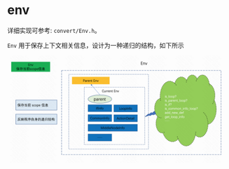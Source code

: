 # env

详细实现可参考: `convert/Env.h`。

`Env` 用于保存上下文相关信息，设计为一种递归的结构，如下所示

![env](../../images/solution/env.png)

